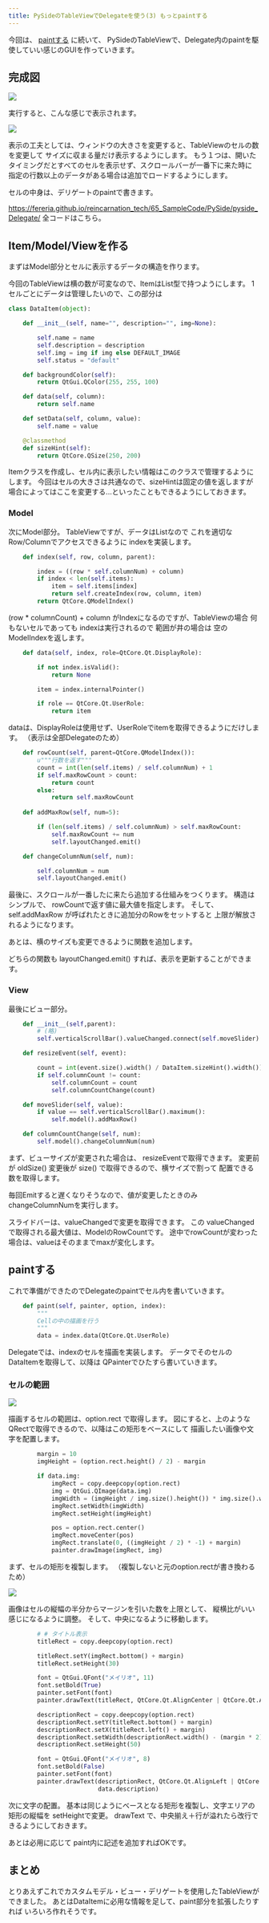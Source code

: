 ```yaml
---
title: PySideのTableViewでDelegateを使う(3) もっとpaintする
---
```


今回は、 [paintする](view_model_delegate_02.md) に続いて、
PySideのTableViewで、Delegate内のpaintを駆使していい感じのGUIを作っていきます。

## 完成図

![](https://gyazo.com/0508950bbbcbce51b92ee726e1927a6c.png)

実行すると、こんな感じで表示されます。

![](https://gyazo.com/c6f154dbc0dabe6822f07ad61a95d5bb.gif)


表示の工夫としては、ウィンドウの大きさを変更すると、TableViewのセルの数を変更して
サイズに収まる量だけ表示するようにします。
もう１つは、開いたタイミングだとすべてのセルを表示せず、スクロールバーが一番下に来た時に  
指定の行数以上のデータがある場合は追加でロードするようにします。

セルの中身は、デリゲートのpaintで書きます。

https://fereria.github.io/reincarnation_tech/65_SampleCode/PySide/pyside_Delegate/
全コードはこちら。

## Item/Model/Viewを作る

まずはModel部分とセルに表示するデータの構造を作ります。

今回のTableViewは横の数が可変なので、ItemはList型で持つようにします。
1セルごとにデータは管理したいので、この部分は

```python
class DataItem(object):

    def __init__(self, name="", description="", img=None):

        self.name = name
        self.description = description
        self.img = img if img else DEFAULT_IMAGE
        self.status = "default"

    def backgroundColor(self):
        return QtGui.QColor(255, 255, 100)

    def data(self, column):
        return self.name

    def setData(self, column, value):
        self.name = value

    @classmethod
    def sizeHint(self):
        return QtCore.QSize(250, 200)
```

Itemクラスを作成し、セル内に表示したい情報はこのクラスで管理するようにします。
今回はセルの大きさは共通なので、sizeHintは固定の値を返しますが
場合によってはここを変更する...といったこともできるようにしておきます。

### Model

次にModel部分。
TableViewですが、データはListなので
これを適切なRow/Columnでアクセスできるように indexを実装します。

```python
    def index(self, row, column, parent):

        index = ((row * self.columnNum) + column)
        if index < len(self.items):
            item = self.items[index]
            return self.createIndex(row, column, item)
        return QtCore.QModelIndex()
```

(row * columnCount) + column がIndexになるのですが、TableViewの場合
何もないセルであっても indexは実行されるので 範囲が井の場合は 空のModelIndexを返します。

```python
    def data(self, index, role=QtCore.Qt.DisplayRole):

        if not index.isValid():
            return None

        item = index.internalPointer()

        if role == QtCore.Qt.UserRole:
            return item
```

dataは、DisplayRoleは使用せず、UserRoleでitemを取得できるようにだけします。
（表示は全部Delegateのため）

```python
    def rowCount(self, parent=QtCore.QModelIndex()):
        u"""行数を返す"""
        count = int(len(self.items) / self.columnNum) + 1
        if self.maxRowCount > count:
            return count
        else:
            return self.maxRowCount
            
    def addMaxRow(self, num=5):

        if (len(self.items) / self.columnNum) > self.maxRowCount:
            self.maxRowCount += num
            self.layoutChanged.emit()

    def changeColumnNum(self, num):

        self.columnNum = num
        self.layoutChanged.emit()
```

最後に、スクロールが一番したに来たら追加する仕組みをつくります。
構造はシンプルで、 rowCountで返す値に最大値を指定します。
そして、self.addMaxRow が呼ばれたときに追加分のRowをセットすると
上限が解放されるようになります。

あとは、横のサイズも変更できるように関数を追加します。

どちらの関数も layoutChanged.emit() すれば、表示を更新することができます。


### View

最後にビュー部分。

```python
    def __init__(self,parent):
        # (略)
        self.verticalScrollBar().valueChanged.connect(self.moveSlider)

    def resizeEvent(self, event):

        count = int(event.size().width() / DataItem.sizeHint().width())
        if self.columnCount != count:
            self.columnCount = count
            self.columnCountChange(count)

    def moveSlider(self, value):
        if value == self.verticalScrollBar().maximum():
            self.model().addMaxRow()

    def columnCountChange(self, num):
        self.model().changeColumnNum(num)
```

まず、ビューサイズが変更された場合は、 resizeEventで取得できます。
変更前が oldSize() 変更後が size() で取得できるので、横サイズで割って
配置できる数を取得します。

毎回Emitすると遅くなりそうなので、値が変更したときのみchangeColumnNumを実行します。

スライドバーは、valueChangedで変更を取得できます。
この valueChangedで取得される最大値は、ModelのRowCountです。
途中でrowCountが変わった場合は、valueはそのままでmaxが変化します。

## paintする

これで準備ができたのでDelegateのpaintでセル内を書いていきます。

```python
    def paint(self, painter, option, index):
        """
        Cellの中の描画を行う
        """
        data = index.data(QtCore.Qt.UserRole)

```

Delegateでは、indexのセルを描画を実装します。
データでそのセルのDataItemを取得して、以降は QPainterでひたすら書いていきます。

### セルの範囲

![](delegate.drawio#0)

描画するセルの範囲は、option.rect で取得します。
図にすると、上のようなQRectで取得できるので、以降はこの矩形をベースにして
描画したい画像や文字を配置します。

```python
        margin = 10
        imgHeight = (option.rect.height() / 2) - margin

        if data.img:
            imgRect = copy.deepcopy(option.rect)
            img = QtGui.QImage(data.img)
            imgWidth = (imgHeight / img.size().height()) * img.size().width()
            imgRect.setWidth(imgWidth)
            imgRect.setHeight(imgHeight)

            pos = option.rect.center()
            imgRect.moveCenter(pos)
            imgRect.translate(0, ((imgHeight / 2) * -1) + margin)
            painter.drawImage(imgRect, img)
```
まず、セルの矩形を複製します。
（複製しないと元のoption.rectが書き換わるため）

![](delegate.drawio#1)

画像はセルの縦幅の半分からマージンを引いた数を上限として、
縦横比がいい感じになるように調整。
そして、中央になるように移動します。

```python
        # # タイトル表示
        titleRect = copy.deepcopy(option.rect)

        titleRect.setY(imgRect.bottom() + margin)
        titleRect.setHeight(30)

        font = QtGui.QFont("メイリオ", 11)
        font.setBold(True)
        painter.setFont(font)
        painter.drawText(titleRect, QtCore.Qt.AlignCenter | QtCore.Qt.AlignTop | QtCore.Qt.TextWordWrap, data.name)

        descriptionRect = copy.deepcopy(option.rect)
        descriptionRect.setY(titleRect.bottom() + margin)
        descriptionRect.setX(titleRect.left() + margin)
        descriptionRect.setWidth(descriptionRect.width() - (margin * 2))
        descriptionRect.setHeight(50)

        font = QtGui.QFont("メイリオ", 8)
        font.setBold(False)
        painter.setFont(font)
        painter.drawText(descriptionRect, QtCore.Qt.AlignLeft | QtCore.Qt.TextWrapAnywhere,
                         data.description)
```

次に文字の配置。
基本は同じようにベースとなる矩形を複製し、文字エリアの矩形の縦幅を setHeightで変更。
drawText で、中央揃え＋行が溢れたら改行できるようにしておきます。

あとは必用に応じて paint内に記述を追加すればOKです。

## まとめ

とりあえずこれでカスタムモデル・ビュー・デリゲートを使用したTableViewができました。
あとはDataItemに必用な情報を足して、paint部分を拡張したりすれば
いろいろ作れそうです。
